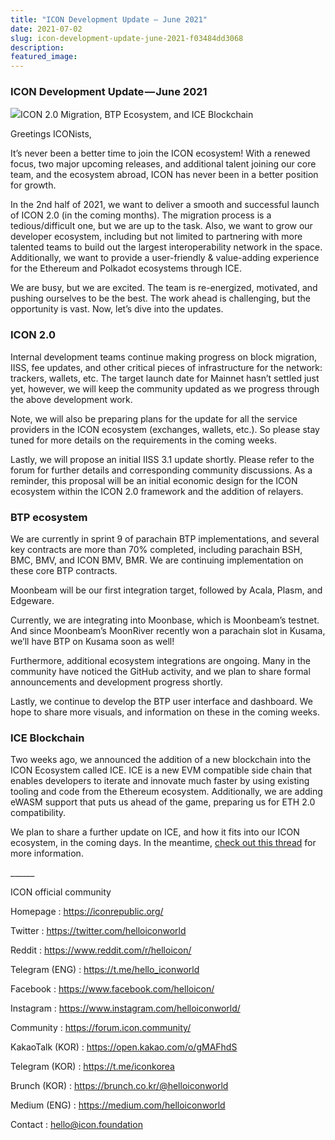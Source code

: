 ```yaml
---
title: "ICON Development Update — June 2021"
date: 2021-07-02
slug: icon-development-update-june-2021-f03484dd3068
description:
featured_image:
---
```


### ICON Development Update — June 2021

![](https://cdn-images-1.medium.com/max/800/1*jhW0O6A_sRX7QiNnw0zRxw.png)ICON 2.0 Migration, BTP Ecosystem, and ICE Blockchain

Greetings ICONists,

It’s never been a better time to join the ICON ecosystem! With a renewed focus, two major upcoming releases, and additional talent joining our core team, and the ecosystem abroad, ICON has never been in a better position for growth.

In the 2nd half of 2021, we want to deliver a smooth and successful launch of ICON 2.0 (in the coming months). The migration process is a tedious/difficult one, but we are up to the task. Also, we want to grow our developer ecosystem, including but not limited to partnering with more talented teams to build out the largest interoperability network in the space. Additionally, we want to provide a user-friendly & value-adding experience for the Ethereum and Polkadot ecosystems through ICE.

We are busy, but we are excited. The team is re-energized, motivated, and pushing ourselves to be the best. The work ahead is challenging, but the opportunity is vast. Now, let’s dive into the updates.

### ICON 2.0

Internal development teams continue making progress on block migration, IISS, fee updates, and other critical pieces of infrastructure for the network: trackers, wallets, etc. The target launch date for Mainnet hasn’t settled just yet, however, we will keep the community updated as we progress through the above development work.

Note, we will also be preparing plans for the update for all the service providers in the ICON ecosystem (exchanges, wallets, etc.). So please stay tuned for more details on the requirements in the coming weeks.

Lastly, we will propose an initial IISS 3.1 update shortly. Please refer to the forum for further details and corresponding community discussions. As a reminder, this proposal will be an initial economic design for the ICON ecosystem within the ICON 2.0 framework and the addition of relayers.

### BTP ecosystem

We are currently in sprint 9 of parachain BTP implementations, and several key contracts are more than 70% completed, including parachain BSH, BMC, BMV, and ICON BMV, BMR. We are continuing implementation on these core BTP contracts.

Moonbeam will be our first integration target, followed by Acala, Plasm, and Edgeware.

Currently, we are integrating into Moonbase, which is Moonbeam’s testnet. And since Moonbeam’s MoonRiver recently won a parachain slot in Kusama, we’ll have BTP on Kusama soon as well!

Furthermore, additional ecosystem integrations are ongoing. Many in the community have noticed the GitHub activity, and we plan to share formal announcements and development progress shortly.

Lastly, we continue to develop the BTP user interface and dashboard. We hope to share more visuals, and information on these in the coming weeks.

### ICE Blockchain

Two weeks ago, we announced the addition of a new blockchain into the ICON Ecosystem called ICE. ICE is a new EVM compatible side chain that enables developers to iterate and innovate much faster by using existing tooling and code from the Ethereum ecosystem. Additionally, we are adding eWASM support that puts us ahead of the game, preparing us for ETH 2.0 compatibility.

We plan to share a further update on ICE, and how it fits into our ICON ecosystem, in the coming days. In the meantime, [check out this thread](https://twitter.com/helloiconworld/status/1404610907800358913) for more information.

\_\_\_\_\_\_

ICON official community

Homepage : <https://iconrepublic.org/>

Twitter : <https://twitter.com/helloiconworld>

Reddit : <https://www.reddit.com/r/helloicon/>

Telegram (ENG) : <https://t.me/hello_iconworld>

Facebook : <https://www.facebook.com/helloicon/>

Instagram : <https://www.instagram.com/helloiconworld/>

Community : <https://forum.icon.community/>

KakaoTalk (KOR) : <https://open.kakao.com/o/gMAFhdS>

Telegram (KOR) : <https://t.me/iconkorea>

Brunch (KOR) : <https://brunch.co.kr/@helloiconworld>

Medium (ENG) : <https://medium.com/helloiconworld>

Contact : hello@icon.foundation

